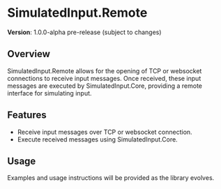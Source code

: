 ﻿# SimulatedInput.Remote
**Version**: 1.0.0-alpha pre-release (subject to changes)

## Overview
SimulatedInput.Remote allows for the opening of TCP or websocket connections to receive input messages. Once received, these input messages are executed by SimulatedInput.Core, providing a remote interface for simulating input.

## Features
- Receive input messages over TCP or websocket connection.
- Execute received messages using SimulatedInput.Core.

## Usage
Examples and usage instructions will be provided as the library evolves.